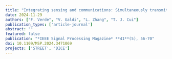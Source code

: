 ```yaml
---
title: "Integrating sensing and communications: Simultaneously transmitting and reflecting digital coding metasurfaces"
date: 2024-11-29
authors: ["F. Verde", "V. Galdi", "L. Zhang", "T. J. Cui"]
publication_types: ['article-journal']
abstract: ""
featured: false
publication: "*IEEE Signal Processing Magazine* **41**(5), 56-70"
doi: 10.1109/MSP.2024.3471069
projects: ['STREET', 'DICE']
---
```

